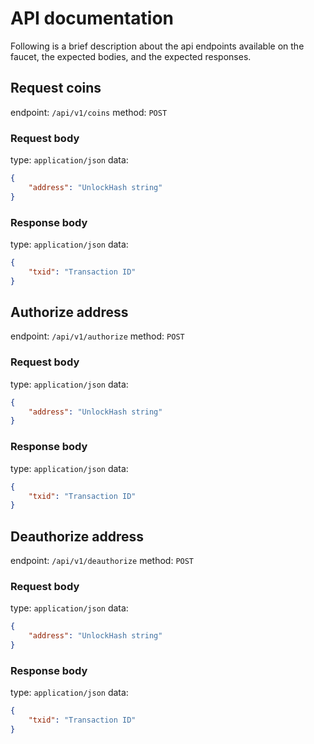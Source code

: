 # API documentation

Following is a brief description about the api endpoints available on the faucet,
the expected bodies, and the expected responses.

## Request coins

endpoint: `/api/v1/coins`
method: `POST`

### Request body

type: `application/json`
data: 

```json
{
	"address": "UnlockHash string"
}
```

### Response body

type: `application/json`
data:

```json
{
	"txid": "Transaction ID"
}
```

## Authorize address

endpoint: `/api/v1/authorize`
method: `POST`

### Request body

type: `application/json`
data:

```json
{
	"address": "UnlockHash string"
}
```

### Response body

type: `application/json`
data:

```json
{
	"txid": "Transaction ID"
}
```

## Deauthorize address

endpoint: `/api/v1/deauthorize`
method: `POST`

### Request body

type: `application/json`
data:

```json
{
	"address": "UnlockHash string"
}
```

### Response body

type: `application/json`
data:

```json
{
	"txid": "Transaction ID"
}
```

